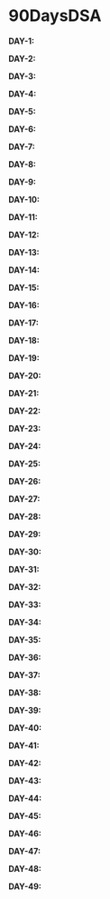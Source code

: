 # 90DaysDSA

**DAY-1:**

**DAY-2:**

**DAY-3:**

**DAY-4:**

**DAY-5:**

**DAY-6:**

**DAY-7:**

**DAY-8:**

**DAY-9:**

**DAY-10:**

**DAY-11:**

**DAY-12:**

**DAY-13:**

**DAY-14:**

**DAY-15:**

**DAY-16:**

**DAY-17:**

**DAY-18:**

**DAY-19:**

**DAY-20:**

**DAY-21:**

**DAY-22:**

**DAY-23:**

**DAY-24:**

**DAY-25:**

**DAY-26:**

**DAY-27:**

**DAY-28:**

**DAY-29:**

**DAY-30:**

**DAY-31:**

**DAY-32:**

**DAY-33:**

**DAY-34:**

**DAY-35:**

**DAY-36:**

**DAY-37:**

**DAY-38:**

**DAY-39:**

**DAY-40:**

**DAY-41:**

**DAY-42:**

**DAY-43:**

**DAY-44:**

**DAY-45:**

**DAY-46:**

**DAY-47:**

**DAY-48:**

**DAY-49:**
